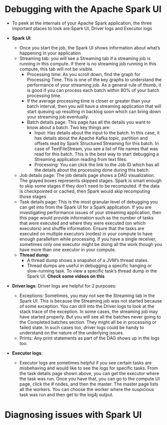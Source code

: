 # Debugging with the Apache Spark UI
*  To peek at the internals of your Apache Spark application, the three important places to look are:Spark UI, Driver logs and Executor logs
* **Spark UI**:
  * Once you start the job, the Spark UI shows information about what’s happening in your application
  * Streaming tab: you will see a Streaming tab if a streaming job is running in this compute. If there is no streaming job running in this compute, this tab will not be visible.
    * Processing time: As you scroll down, find the graph for Processing Time. This is one of the key graphs to understand the performance of your streaming job. As a general rule of thumb, it is good if you can process each batch within 80% of your batch processing time.
    * If the average processing time is closer or greater than your batch interval, then you will have a streaming application that will start queuing up resulting in backlog soon which can bring down your streaming job eventually.
    * Batch details page: This page has all the details you want to know about a batch. Two key things are:
        * Input: Has details about the input to the batch. In this case, it has details about the Apache Kafka topic, partition and offsets read by Spark Structured Streaming for this batch. In case of TextFileStream, you see a list of file names that was read for this batch. This is the best way to start debugging a Streaming application reading from text files.
        * Processing: You can click the link to the Job ID which has all the details about the processing done during this batch.
  * Job details page: The job details page shows a DAG visualization. The grayed boxes represents skipped stages. Spark is smart enough to skip some stages if they don’t need to be recomputed. If the data is checkpointed or cached, then Spark would skip recomputing those stages
  * Task details page: This is the most granular level of debugging you can get into from the Spark UI for a Spark application. If you are investigating performance issues of your streaming application, then this page would provide information such as the number of tasks that were executed and where they were executed (on which executors) and shuffle information. Ensure that the tasks are executed on multiple executors (nodes) in your compute to have enough parallelism while processing. If you have a single receiver, sometimes only one executor might be doing all the work though you have more than one executor in your compute.
  * **Thread dump**:
      * A thread dump shows a snapshot of a JVM’s thread states.
      * Thread dumps are useful in debugging a specific hanging or slow-running task. To view a specific task’s thread dump in the Spark UI. **Check some videos on this**

* **Driver logs**: Driver logs are helpful for 2 purposes:
  * Exceptions: Sometimes, you may not see the Streaming tab in the Spark UI. This is because the Streaming job was not started because of some exception. You can drill into the Driver logs to look at the stack trace of the exception. In some cases, the streaming job may have started properly. But you will see all the batches never going to the Completed batches section. They might all be in processing or failed state. In such cases too, driver logs could be handy to understand on the nature of the underlying issues.
  * Prints: Any print statements as part of the DAG shows up in the logs too.

* **Executor logs**:
  * Executor logs are sometimes helpful if you see certain tasks are misbehaving and would like to see the logs for specific tasks. From the task details page shown above, you can get the executor where the task was run. Once you have that, you can go to the compute UI page, click the # nodes, and then the master. The master page lists all the workers. You can choose the worker where the suspicious task was run and then get to the log4j output.


# Diagnosing issues with Spark UI
